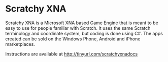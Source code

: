 Scratchy XNA
============

Scratchy XNA is a Microsoft XNA based Game Engine that is meant to be easy to use for people familiar with Scratch.  It uses the same Scratch terminology and coordinate system, but coding is done using C#.  The apps created can be sold on the Windows Phone, Android and iPhone marketplaces.

Instructions are available at http://tinyurl.com/scratchyxnadocs
